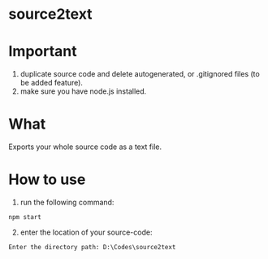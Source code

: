 # source2text
# Important
1. duplicate source code and delete autogenerated, or .gitignored files (to be added feature).
2. make sure you have node.js installed.
# What
Exports your whole source code as a text file.
# How to use
1. run the following command:
```
npm start
```
2. enter the location of your source-code:
```
Enter the directory path: D:\Codes\source2text
```
